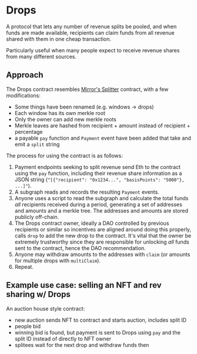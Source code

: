 # Drops
A protocol that lets any number of revenue splits be pooled, and when funds are made available, recipients can claim funds from all revenue shared with them in one cheap transaction.

Particularly useful when many people expect to receive revenue shares from many different sources.

## Approach
The Drops contract resembles [Mirror's Splitter](https://github.com/mirror-xyz/splits/blob/main/contracts/Splitter.sol) contract, with a few modifications:
- Some things have been renamed (e.g. windows -> drops)
- Each window has its own merkle root
- Only the owner can add new merkle roots
- Merkle leaves are hashed from recipient + amount instead of recipient + percentage
- a payable `pay` function and `Payment` event have been added that take and emit a `split` string

The process for using the contract is as follows:
1. Payment endpoints seeking to split revenue send Eth to the contract using the `pay` function, including their revenue share information as a JSON string (`"[{"recipient": "0x1234...", "basisPoints": "5000"}, ...]"`).
2. A subgraph reads and records the resulting `Payment` events.
3. Anyone uses a script to read the subgraph and calculate the total funds _all_ recipients received during a period, generating a set of addresses and amounts and a merkle tree. The addresses and amounts are stored publicly off-chain.
4. The Drops contract owner, ideally a DAO controlled by previous recipients or similar so incentives are aligned around doing this properly, calls `drop` to add the new drop to the contract. It's vital that the owner be extremely trustworthy since they are responsible for unlocking _all_ funds sent to the contract, hence the DAO recommendation.
5. Anyone may withdraw amounts to the addresses with `claim` (or amounts for multiple drops with `multiClaim`).
6. Repeat.

## Example use case: selling an NFT and rev sharing w/ Drops
An auction house style contract:
- new auction sends NFT to contract and starts auction, includes split ID
- people bid
- winning bid is found, but payment is sent to Drops using `pay` and the split ID instead of directly to NFT owner
- splitees wait for the next drop and withdraw funds then
